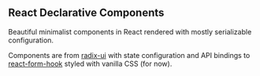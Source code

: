 ## React Declarative Components

Beautiful minimalist components in React rendered with mostly serializable configuration.

Components are from [radix-ui](https://www.radix-ui.com/) with state configuration and API bindings to [react-form-hook](https://react-hook-form.com/get-started) styled with vanilla CSS (for now).
